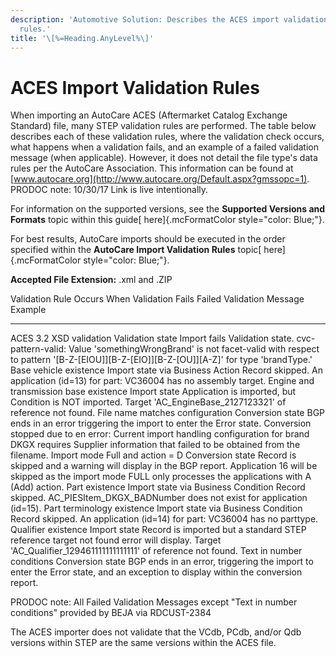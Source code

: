 ```yaml
---
description: 'Automotive Solution: Describes the ACES import validation
  rules.'
title: '\[%=Heading.AnyLevel%\]'
---
```


ACES Import Validation Rules
============================

When importing an AutoCare ACES (Aftermarket Catalog Exchange Standard)
file, many STEP validation rules are performed. The table below
describes each of these validation rules, where the validation check
occurs, what happens when a validation fails, and an example of a failed
validation message (when applicable). However, it does not detail the
file type\'s data rules per the AutoCare Association. This information
can be found at
[www.autocare.org](http://www.autocare.org/Default.aspx?gmssopc=1).
PRODOC note: 10/30/17 Link is live intentionally.

For information on the supported versions, see the **Supported Versions
and Formats** topic within this guide[ here]{.mcFormatColor
style="color: Blue;"}.

For best results, AutoCare imports should be executed in the order
specified within the **AutoCare Import Validation Rules** topic[
here]{.mcFormatColor style="color: Blue;"}.

**Accepted File Extension:** .xml and .ZIP

  Validation Rule                          Occurs                                When Validation Fails                                                                                                             Failed Validation Message Example
  ---------------------------------------- ------------------------------------- --------------------------------------------------------------------------------------------------------------------------------- ------------------------------------------------------------------------------------------------------------------------------------------------------------------------------
  ACES 3.2 XSD validation                  Validation state                      Import fails Validation state.                                                                                                    cvc-pattern-valid: Value \'somethingWrongBrand\' is not facet-valid with respect to pattern \'\[B-Z-\[EIOU\]\]\[B-Z-\[EIO\]\]\[B-Z-\[OU\]\]\[A-Z\]\' for type \'brandType.\'
  Base vehicle existence                   Import state via Business Action      Record skipped.                                                                                                                   An application (id=13) for part: VC36004 has no assembly target.
  Engine and transmission base existence   Import state                          Application is imported, but Condition is NOT imported.                                                                           Target \'AC\_EngineBase\_2127123321\' of reference not found.
  File name matches configuration          Conversion state                      BGP ends in an error triggering the import to enter the Error state.                                                              Conversion stopped due to en error: Current import handling configuration for brand DKGX requires Supplier information that failed to be obtained from the filename.
  Import mode Full and action = D          Conversion state                      Record is skipped and a warning will display in the BGP report.                                                                   Application 16 will be skipped as the import mode FULL only processes the applications with A (Add) action.
  Part existence                           Import state via Business Condition   Record skipped.                                                                                                                   AC\_PIESItem\_DKGX\_BADNumber does not exist for application (id=15).
  Part terminology existence               Import state via Business Condition   Record skipped.                                                                                                                   An application (id=14) for part: VC36004 has no parttype.
  Qualifier existence                      Import state                          Record is imported but a standard STEP reference target not found error will display.                                             Target \'AC\_Qualifier\_129461111111111111\' of reference not found.
  Text in number conditions                Conversion state                      BGP ends in an error, triggering the import to enter the Error state, and an exception to display within the conversion report.    

PRODOC note: All Failed Validation Messages except \"Text in number
conditions\" provided by BEJA via RDCUST-2384

The ACES importer does not validate that the VCdb, PCdb, and/or Qdb
versions within STEP are the same versions within the ACES file.
